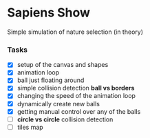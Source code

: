 # Sapiens Show

Simple simulation of nature selection (in theory)


### Tasks

- [x] setup of the canvas and shapes
- [x] animation loop
- [x] ball just floating around
- [x] simple collision detection **ball vs borders**
- [x] changing the speed of the animation loop
- [x] dynamically create new balls
- [x] getting manual control over any of the balls
- [ ] **circle vs circle** collision detection
- [ ] tiles map